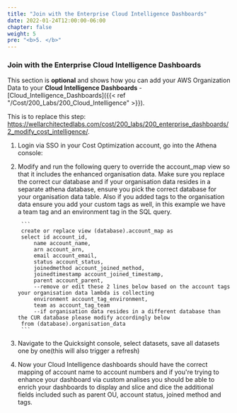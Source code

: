 ```yaml
---
title: "Join with the Enterprise Cloud Intelligence Dashboards"
date: 2022-01-24T12:00:00-06:00
chapter: false
weight: 5
pre: "<b>5. </b>"
---
```


### Join with the Enterprise Cloud Intelligence Dashboards


This section is **optional** and shows how you can add your AWS Organization Data to your **Cloud Intelligence Dashboards** - [Cloud_Intelligence_Dashboards]({{< ref "/Cost/200_Labs/200_Cloud_Intelligence" >}}).

This is to replace this step: https://wellarchitectedlabs.com/cost/200_labs/200_enterprise_dashboards/2_modify_cost_intelligence/. 


1. Login via SSO in your Cost Optimization account, go into the Athena console:

2. Modify and run the following query to override the account_map view so that it includes the enhanced organisation data. Make sure you replace the correct cur database and if your organisation data resides in a separate athena database, ensure you pick the correct database for your organisation data table. Also if you added tags to the organisation data ensure you add your custom tags as well, in this example we have a team tag and an environment tag in the SQL query. 

        ```
        create or replace view (database).account_map as
        select id account_id,
            name account_name,
            arn account_arn,
            email account_email,
            status account_status,
            joinedmethod account_joined_method,
            joinedtimestamp account_joined_timestamp,
            parent account_parent,
            --remove or edit these 2 lines below based on the account tags your organisation data lambda is collecting
            environment account_tag_environment,
            team as account_tag_team 
            --if organisation data resides in a different database than the CUR database please modify accordingly below
        from (database).organisation_data
        ```


3. Navigate to the Quicksight console, select datasets, save all datasets one by one(this will also trigger a refresh) 

4. Now your Cloud Intelligence dashboards should have the correct mapping of account name to account numbers and if you're trying to enhance your dashboard via custom analises you should be able to enrich your dashboards to display and slice and dice the additional fields included such as parent OU, account status, joined method and tags. 



